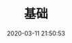 ---
pageComponent: 
  name: Catalogue
  data: 
    key: 基础
    imgUrl: /img/web.png
    description: 基础的数理、变成知识，关于数学、Python...
title: 基础
date: 2020-03-11 21:50:53
permalink: /basic
sidebar: false
article: false
comment: false
editLink: false
---